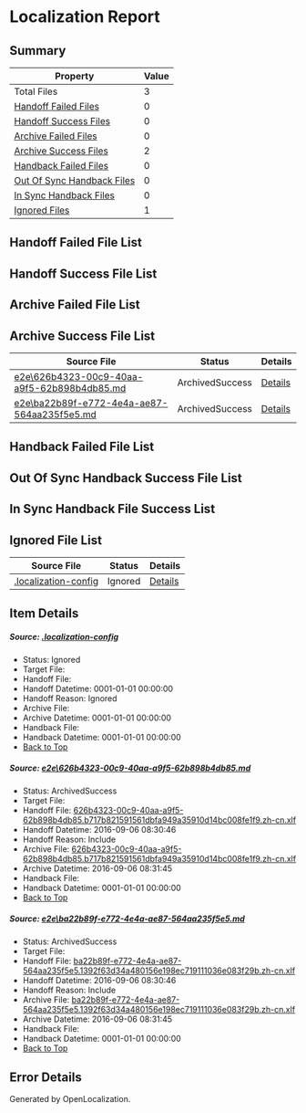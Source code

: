# <a name='report-top'></a> Localization Report

## Summary
 Property | Value 
 -------- | ----- 
 Total Files | 3
[ Handoff Failed Files ](#handoff-failed-list)| 0
[ Handoff Success Files ](#handoff-success-list)| 0
[ Archive Failed Files ](#archive-failed-list)| 0
[ Archive Success Files ](#archive-success-list)| 2
[ Handback Failed Files ](#handback-failed-list)| 0
[ Out Of Sync Handback Files ](#outofsync-handback-success-list)| 0
[ In Sync Handback Files ](#insync-handback-success-list)| 0
[ Ignored Files ](#ignored-list)| 1

## <a name='handoff-failed-list'></a> Handoff Failed File List

## <a name='handoff-success-list'></a> Handoff Success File List

## <a name='archive-failed-list'></a> Archive Failed File List

## <a name='archive-success-list'></a> Archive Success File List
 Source File | Status | Details 
 ----------- | ------ | ------- 
 [e2e\626b4323-00c9-40aa-a9f5-62b898b4db85.md](https://github.com/OpenLocalizationTestOrg/ol-test0/blob/39979fc2eca5466896d188b359b79b2896e4c134/e2e/626b4323-00c9-40aa-a9f5-62b898b4db85.md) | ArchivedSuccess | [Details](#f035b7cf5a55ecbedbf278d857720526b6d183171)
 [e2e\ba22b89f-e772-4e4a-ae87-564aa235f5e5.md](https://github.com/OpenLocalizationTestOrg/ol-test0/blob/39979fc2eca5466896d188b359b79b2896e4c134/e2e/ba22b89f-e772-4e4a-ae87-564aa235f5e5.md) | ArchivedSuccess | [Details](#e4ff04bf09ec4ef70c02358b5d9054e523e56f7d2)

## <a name='handback-failed-list'></a> Handback Failed File List

## <a name='outofsync-handback-success-list'></a> Out Of Sync Handback Success File List

## <a name='insync-handback-success-list'></a> In Sync Handback File Success List

## <a name='ignored-list'></a> Ignored File List
 Source File | Status | Details 
 ----------- | ------ | ------- 
 [.localization-config](https://github.com/OpenLocalizationTestOrg/ol-test0/blob/39979fc2eca5466896d188b359b79b2896e4c134/.localization-config) | Ignored | [Details](#3d4f252ac210baf56311d7e97dcc2db10974dbd20)

## Item Details
##### <a name='3d4f252ac210baf56311d7e97dcc2db10974dbd20'></a> Source: [.localization-config](https://github.com/OpenLocalizationTestOrg/ol-test0/blob/39979fc2eca5466896d188b359b79b2896e4c134/.localization-config)
* Status: Ignored
* Target File: 
* Handoff File: 
* Handoff Datetime: 0001-01-01 00:00:00
* Handoff Reason: Ignored
* Archive File: 
* Archive Datetime: 0001-01-01 00:00:00
* Handback File: 
* Handback Datetime: 0001-01-01 00:00:00
* [Back to Top](#report-top)

##### <a name='f035b7cf5a55ecbedbf278d857720526b6d183171'></a> Source: [e2e\626b4323-00c9-40aa-a9f5-62b898b4db85.md](https://github.com/OpenLocalizationTestOrg/ol-test0/blob/39979fc2eca5466896d188b359b79b2896e4c134/e2e/626b4323-00c9-40aa-a9f5-62b898b4db85.md)
* Status: ArchivedSuccess
* Target File: 
* Handoff File: [626b4323-00c9-40aa-a9f5-62b898b4db85.b717b821591561dbfa949a35910d14bc008fe1f9.zh-cn.xlf](https://github.com/OpenLocalizationTestOrg/ol-test0-handoff/blob/5891bcf9ce9a4a1ae729fa4e3f567b6805c6930c/ol-handoff/OpenLocalizationTestOrg/ol-test0-zhcn/ci/ht/626b4323-00c9-40aa-a9f5-62b898b4db85.b717b821591561dbfa949a35910d14bc008fe1f9.zh-cn.xlf)
* Handoff Datetime: 2016-09-06 08:30:46
* Handoff Reason: Include
* Archive File: [626b4323-00c9-40aa-a9f5-62b898b4db85.b717b821591561dbfa949a35910d14bc008fe1f9.zh-cn.xlf](https://github.com/OpenLocalizationTestOrg/ol-test0-handoff/blob/34f6e5b08fd815689391f1cabb00fb935e0687ba/ol-archive/OpenLocalizationTestOrg/ol-test0-zhcn/ci/ht/626b4323-00c9-40aa-a9f5-62b898b4db85.b717b821591561dbfa949a35910d14bc008fe1f9.zh-cn.xlf)
* Archive Datetime: 2016-09-06 08:31:45
* Handback File: 
* Handback Datetime: 0001-01-01 00:00:00
* [Back to Top](#report-top)

##### <a name='e4ff04bf09ec4ef70c02358b5d9054e523e56f7d2'></a> Source: [e2e\ba22b89f-e772-4e4a-ae87-564aa235f5e5.md](https://github.com/OpenLocalizationTestOrg/ol-test0/blob/39979fc2eca5466896d188b359b79b2896e4c134/e2e/ba22b89f-e772-4e4a-ae87-564aa235f5e5.md)
* Status: ArchivedSuccess
* Target File: 
* Handoff File: [ba22b89f-e772-4e4a-ae87-564aa235f5e5.1392f63d34a480156e198ec719111036e083f29b.zh-cn.xlf](https://github.com/OpenLocalizationTestOrg/ol-test0-handoff/blob/5891bcf9ce9a4a1ae729fa4e3f567b6805c6930c/ol-handoff/OpenLocalizationTestOrg/ol-test0-zhcn/ci/ht/ba22b89f-e772-4e4a-ae87-564aa235f5e5.1392f63d34a480156e198ec719111036e083f29b.zh-cn.xlf)
* Handoff Datetime: 2016-09-06 08:30:46
* Handoff Reason: Include
* Archive File: [ba22b89f-e772-4e4a-ae87-564aa235f5e5.1392f63d34a480156e198ec719111036e083f29b.zh-cn.xlf](https://github.com/OpenLocalizationTestOrg/ol-test0-handoff/blob/34f6e5b08fd815689391f1cabb00fb935e0687ba/ol-archive/OpenLocalizationTestOrg/ol-test0-zhcn/ci/ht/ba22b89f-e772-4e4a-ae87-564aa235f5e5.1392f63d34a480156e198ec719111036e083f29b.zh-cn.xlf)
* Archive Datetime: 2016-09-06 08:31:45
* Handback File: 
* Handback Datetime: 0001-01-01 00:00:00
* [Back to Top](#report-top)


## Error Details

Generated by OpenLocalization.
